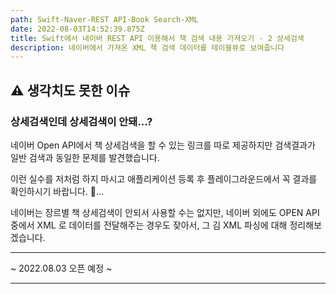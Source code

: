 ```yaml
---
path: Swift-Naver-REST API-Book Search-XML
date: 2022-08-03T14:52:39.875Z
title: Swift에서 네이버 REST API 이용해서 책 검색 내용 가져오기 - 2 상세검색
description: 네이버에서 가져온 XML 책 검색 데이터를 테이블뷰로 보여줍니다
---
```

## ⚠️ 생각치도 못한 이슈 
### 상세검색인데 상세검색이 안돼...?

네이버 Open API에서 책 상세검색을 할 수 있는 링크를 따로 제공하지만 검색결과가 일반 검색과 동일한 문제를 발견했습니다. 

이런 실수를 저처럼 하지 마시고 애플리케이션 등록 후 플레이그라운드에서 꼭 결과를 확인하시기 바랍니다. 🫠... 

네이버는 장르별 책 상세검색이 안되서 사용할 수는 없지만, 네이버 외에도 OPEN API 중에서 XML 로 데이터를 전달해주는 경우도 잦아서, 그 김 XML 파싱에 대해 정리해보겠습니다. 



---



~ 2022.08.03 오픈 예정 ~

---

